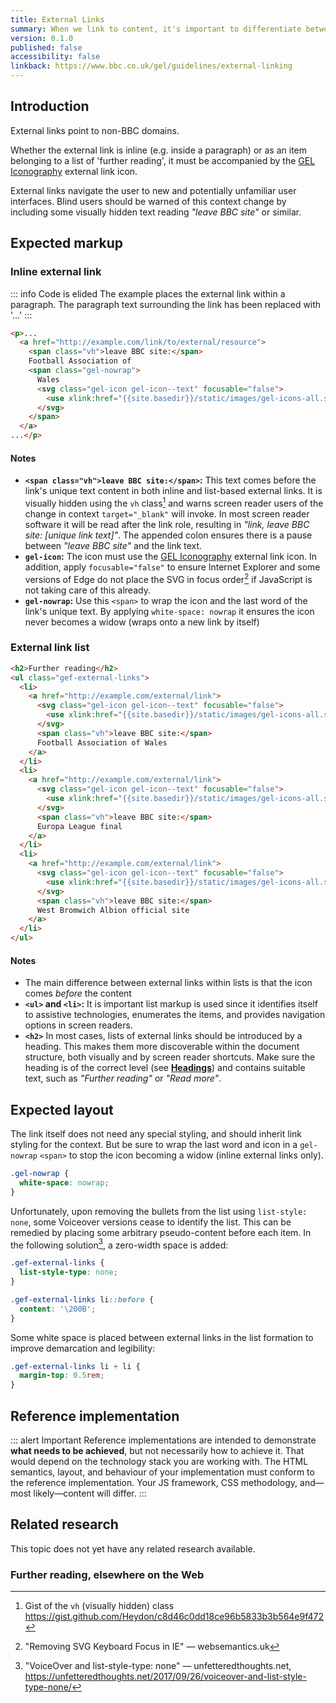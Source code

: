 ```yaml
---
title: External Links
summary: When we link to content, it's important to differentiate between internal and external links so our audience knows exactly what to expect. External links direct people outside of the BBC domain, and are clearly indicated with an icon.
version: 0.1.0
published: false
accessibility: false
linkback: https://www.bbc.co.uk/gel/guidelines/external-linking
---
```


## Introduction

External links point to non-BBC domains. 

Whether the external link is inline (e.g. inside a paragraph) or as an item belonging to a list of 'further reading', it must be accompanied by the [GEL Iconography](https://www.bbc.co.uk/gel/guidelines/iconography) external link icon.

External links navigate the user to new and potentially unfamiliar user interfaces. Blind users should be warned of this context change by including some visually hidden text reading _"leave BBC site"_ or similar.

## Expected markup

### Inline external link

::: info Code is elided
The example places the external link within a paragraph. The paragraph text surrounding the link has been replaced with '...'
:::

```html
<p>...
  <a href="http://example.com/link/to/external/resource">
    <span class="vh">leave BBC site:</span>
    Football Association of 
    <span class="gel-nowrap">
      Wales
      <svg class="gel-icon gel-icon--text" focusable="false">
        <use xlink:href="{{site.basedir}}/static/images/gel-icons-all.svg#gel-icon-external-link" style="undefined"></use>
      </svg>
    </span>
  </a>
...</p>
```

#### Notes

* **`<span class="vh">leave BBC site:</span>`:** This text comes before the link's unique text content in both inline and list-based external links. It is visually hidden using the `vh` class[^1] and warns screen reader users of the change in context `target="_blank"` will invoke. In most screen reader software it will be read after the link role, resulting in _"link, leave BBC site: [unique link text]"_. The appended colon ensures there is a pause between _"leave BBC site"_ and the link text.
* **`gel-icon`:** The icon must use the [GEL Iconography](https://www.bbc.co.uk/gel/guidelines/iconography) external link icon. In addition, apply `focusable="false"` to ensure Internet Explorer and some versions of Edge do not place the SVG in focus order[^2] if JavaScript is not taking care of this already.
* **`gel-nowrap`:** Use this `<span>` to wrap the icon and the last word of the link's unique text. By applying `white-space: nowrap` it ensures the icon never becomes a widow (wraps onto a new link by itself)

### External link list

```html
<h2>Further reading</h2>
<ul class="gef-external-links">
  <li>
    <a href="http://example.com/external/link">
      <svg class="gel-icon gel-icon--text" focusable="false">
        <use xlink:href="{{site.basedir}}/static/images/gel-icons-all.svg#gel-icon-external-link" style="undefined"></use>
      </svg>
      <span class="vh">leave BBC site:</span>
      Football Association of Wales
    </a>
  </li>
  <li>
    <a href="http://example.com/external/link">
      <svg class="gel-icon gel-icon--text" focusable="false">
        <use xlink:href="{{site.basedir}}/static/images/gel-icons-all.svg#gel-icon-external-link" style="undefined"></use>
      </svg>
      <span class="vh">leave BBC site:</span>
      Europa League final
    </a>
  </li>
  <li>
    <a href="http://example.com/external/link">
      <svg class="gel-icon gel-icon--text" focusable="false">
        <use xlink:href="{{site.basedir}}/static/images/gel-icons-all.svg#gel-icon-external-link" style="undefined"></use>
      </svg>
      <span class="vh">leave BBC site:</span>
      West Bromwich Albion official site
    </a>
  </li>
</ul>
```

#### Notes

* The main difference between external links within lists is that the icon comes _before_ the content
* **`<ul>` and `<li>`:** It is important list markup is used since it identifies itself to assistive technologies, enumerates the items, and provides navigation options in screen readers. 
* **`<h2>`** In most cases, lists of external links should be introduced by a heading. This makes them more discoverable within the document structure, both visually and by screen reader shortcuts. Make sure the heading is of the correct level (see [**Headings**](#link-todo)) and contains suitable text, such as _"Further reading"_ or _"Read more"_.

## Expected layout

The link itself does not need any special styling, and should inherit link styling for the context. But be sure to wrap the last word and icon in a `gel-nowrap` `<span>` to stop the icon becoming a widow (inline external links only).

```css
.gel-nowrap {
  white-space: nowrap;
}
```

Unfortunately, upon removing the bullets from the list using `list-style: none`, some Voiceover versions cease to identify the list. This can be remedied by placing some arbitrary pseudo-content before each item. In the following solution[^3], a zero-width space is added:

```css
.gef-external-links {
  list-style-type: none;
}

.gef-external-links li::before {
  content: '\200B';
}
```

Some white space is placed between external links in the list formation to improve demarcation and legibility:

```css
.gef-external-links li + li {
  margin-top: 0.5rem;
}
```

## Reference implementation

::: alert Important
Reference implementations are intended to demonstrate **what needs to be achieved**, but not necessarily how to achieve it. That would depend on the technology stack you are working with. The HTML semantics, layout, and behaviour of your implementation must conform to the reference implementation. Your JS framework, CSS methodology, and—most likely—content will differ.
:::

<include src="components/demos/external-links.html">

<cta label="Open in new window" href="../demos/external-links/">


## Related research

This topic does not yet have any related research available.

### Further reading, elsewhere on the Web

[^1]: Gist of the `vh` (visually hidden) class <https://gist.github.com/Heydon/c8d46c0dd18ce96b5833b3b564e9f472> 
[^2]: "Removing SVG Keyboard Focus in IE" — websemantics.uk
[^3]: "VoiceOver and list-style-type: none" — unfetteredthoughts.net, <https://unfetteredthoughts.net/2017/09/26/voiceover-and-list-style-type-none/>